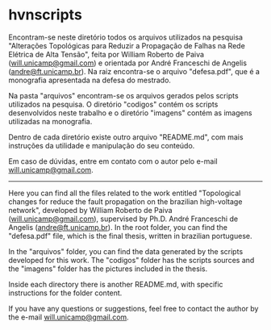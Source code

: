 # hvnscripts
Encontram-se neste diretório todos os arquivos utilizados na pesquisa "Alterações Topológicas para Reduzir a Propagação de Falhas na Rede Elétrica de Alta Tensão", feita por William Roberto de Paiva (will.unicamp@gmail.com) e orientada por André Franceschi de Angelis (andre@ft.unicamp.br). Na raiz encontra-se o arquivo "defesa.pdf", que é a monografia apresentada na defesa do mestrado.

Na pasta "arquivos" encontram-se os arquivos gerados pelos scripts utilizados na pesquisa. O diretório "codigos" contém os scripts desenvolvidos neste trabalho e o diretório "imagens" contém as imagens utilizadas na monografia.

Dentro de cada diretório existe outro arquivo "README.md", com mais instruções da utilidade e manipulação do seu conteúdo.

Em caso de dúvidas, entre em contato com o autor pelo e-mail will.unicamp@gmail.com.

---
Here you can find all the files related to the work entitled "Topological changes for reduce the fault propagation on the brazilian high-voltage network", developed by William Roberto de Paiva (will.unicamp@gmail.com), supervised by Ph.D. André Franceschi de Angelis (andre@ft.unicamp.br). In the root folder, you can find the "defesa.pdf" file, which is the final thesis, written in brazilian portuguese.

In the "arquivos" folder, you can find the data generated by the scripts developed for this work. The "codigos" folder has the scripts sources and the "imagens" folder has the pictures included in the thesis.

Inside each directory there is another README.md, with specific instructions for the folder content.

If you have any questions or suggestions, feel free to contact the author by the e-mail will.unicamp@gmail.com.

